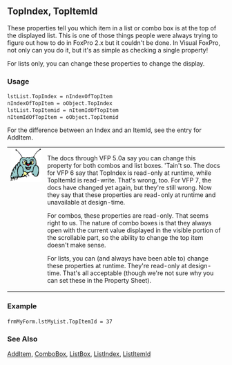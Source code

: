 ## TopIndex, TopItemId

These properties tell you which item in a list or combo box is at the top of the displayed list. This is one of those things people were always trying to figure out how to do in FoxPro 2.x but it couldn't be done. In Visual FoxPro, not only can you do it, but it's as simple as checking a single property!

For lists only, you can change these properties to change the display.

### Usage

```foxpro
lstList.TopIndex = nIndexOfTopItem
nIndexOfTopItem = oObject.TopIndex
lstList.TopItemid = nItemIdOfTopItem
nItemIdOfTopItem = oObject.TopItemid
```

For the difference between an Index and an ItemId, see the entry for AddItem.

<table>
<tr>
  <td width="17%" valign="top">
<img width="95" height="77" src="bug.gif">
  </td>
  <td width="83%">
  <p>The docs through VFP 5.0a say you can change this property for both combos and list boxes. 'Tain't so. The docs for VFP 6 say that TopIndex is read-only at runtime, while TopItemId is read-write. That's wrong, too. For VFP 7, the docs have changed yet again, but they're still wrong. Now they say that these properties are read-only at runtime and unavailable at design-time. </p>
  <p>For combos, these properties are read-only. That seems right to us. The nature of combo boxes is that they always open with the current value displayed in the visible portion of the scrollable part, so the ability to change the top item doesn't make sense.</p>
  <p>For lists, you can (and always have been able to) change these properties at runtime. They're read-only at design-time. That's all acceptable (though we're not sure why you can set these in the Property Sheet).</p>
  </td>
 </tr>
</table>

### Example

```foxpro
frmMyForm.lstMyList.TopItemId = 37
```
### See Also

[AddItem](s4g445.md), [ComboBox](s4g489.md), [ListBox](s4g489.md), [ListIndex](s4g515.md), [ListItemId](s4g515.md)